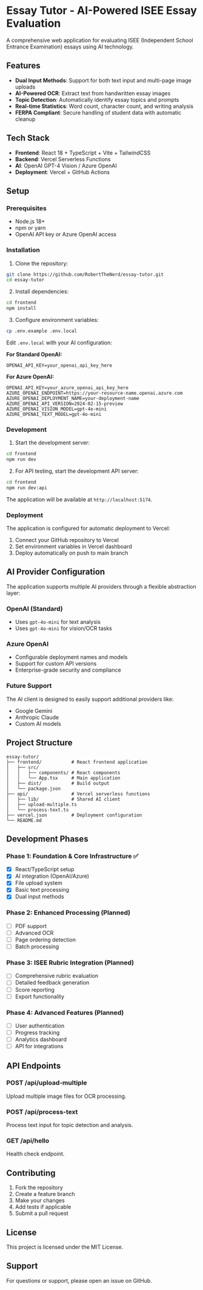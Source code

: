 # Essay Tutor - AI-Powered ISEE Essay Evaluation

A comprehensive web application for evaluating ISEE (Independent School Entrance Examination) essays using AI technology.

## Features

- **Dual Input Methods**: Support for both text input and multi-page image uploads
- **AI-Powered OCR**: Extract text from handwritten essay images
- **Topic Detection**: Automatically identify essay topics and prompts
- **Real-time Statistics**: Word count, character count, and writing analysis
- **FERPA Compliant**: Secure handling of student data with automatic cleanup

## Tech Stack

- **Frontend**: React 18 + TypeScript + Vite + TailwindCSS
- **Backend**: Vercel Serverless Functions
- **AI**: OpenAI GPT-4 Vision / Azure OpenAI
- **Deployment**: Vercel + GitHub Actions

## Setup

### Prerequisites

- Node.js 18+
- npm or yarn
- OpenAI API key or Azure OpenAI access

### Installation

1. Clone the repository:
```bash
git clone https://github.com/RobertTheNerd/essay-tutor.git
cd essay-tutor
```

2. Install dependencies:
```bash
cd frontend
npm install
```

3. Configure environment variables:
```bash
cp .env.example .env.local
```

Edit `.env.local` with your AI configuration:

**For Standard OpenAI:**
```env
OPENAI_API_KEY=your_openai_api_key_here
```

**For Azure OpenAI:**
```env
OPENAI_API_KEY=your_azure_openai_api_key_here
AZURE_OPENAI_ENDPOINT=https://your-resource-name.openai.azure.com
AZURE_OPENAI_DEPLOYMENT_NAME=your-deployment-name
AZURE_OPENAI_API_VERSION=2024-02-15-preview
AZURE_OPENAI_VISION_MODEL=gpt-4o-mini
AZURE_OPENAI_TEXT_MODEL=gpt-4o-mini
```

### Development

1. Start the development server:
```bash
cd frontend
npm run dev
```

2. For API testing, start the development API server:
```bash
cd frontend
npm run dev:api
```

The application will be available at `http://localhost:5174`.

### Deployment

The application is configured for automatic deployment to Vercel:

1. Connect your GitHub repository to Vercel
2. Set environment variables in Vercel dashboard
3. Deploy automatically on push to main branch

## AI Provider Configuration

The application supports multiple AI providers through a flexible abstraction layer:

### OpenAI (Standard)
- Uses `gpt-4o-mini` for text analysis
- Uses `gpt-4o-mini` for vision/OCR tasks

### Azure OpenAI
- Configurable deployment names and models
- Support for custom API versions
- Enterprise-grade security and compliance

### Future Support
The AI client is designed to easily support additional providers like:
- Google Gemini
- Anthropic Claude
- Custom AI models

## Project Structure

```
essay-tutor/
├── frontend/           # React frontend application
│   ├── src/
│   │   ├── components/ # React components
│   │   └── App.tsx     # Main application
│   ├── dist/           # Build output
│   └── package.json
├── api/                # Vercel serverless functions
│   ├── lib/            # Shared AI client
│   ├── upload-multiple.ts
│   └── process-text.ts
├── vercel.json         # Deployment configuration
└── README.md
```

## Development Phases

### Phase 1: Foundation & Core Infrastructure ✅
- [x] React/TypeScript setup
- [x] AI integration (OpenAI/Azure)
- [x] File upload system
- [x] Basic text processing
- [x] Dual input methods

### Phase 2: Enhanced Processing (Planned)
- [ ] PDF support
- [ ] Advanced OCR
- [ ] Page ordering detection
- [ ] Batch processing

### Phase 3: ISEE Rubric Integration (Planned)
- [ ] Comprehensive rubric evaluation
- [ ] Detailed feedback generation
- [ ] Score reporting
- [ ] Export functionality

### Phase 4: Advanced Features (Planned)
- [ ] User authentication
- [ ] Progress tracking
- [ ] Analytics dashboard
- [ ] API for integrations

## API Endpoints

### POST /api/upload-multiple
Upload multiple image files for OCR processing.

### POST /api/process-text
Process text input for topic detection and analysis.

### GET /api/hello
Health check endpoint.

## Contributing

1. Fork the repository
2. Create a feature branch
3. Make your changes
4. Add tests if applicable
5. Submit a pull request

## License

This project is licensed under the MIT License.

## Support

For questions or support, please open an issue on GitHub.